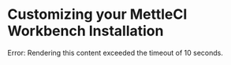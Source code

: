 # Customizing your MettleCI Workbench Installation

Error: Rendering this content exceeded the timeout of 10 seconds.